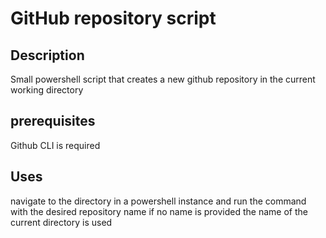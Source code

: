 # GitHub repository script

## Description

Small powershell script that creates a new github repository in the current working directory

## prerequisites

Github CLI is required

## Uses

navigate to the directory in a powershell instance and run the command with the desired repository name
if no name is provided the name of the current directory is used
